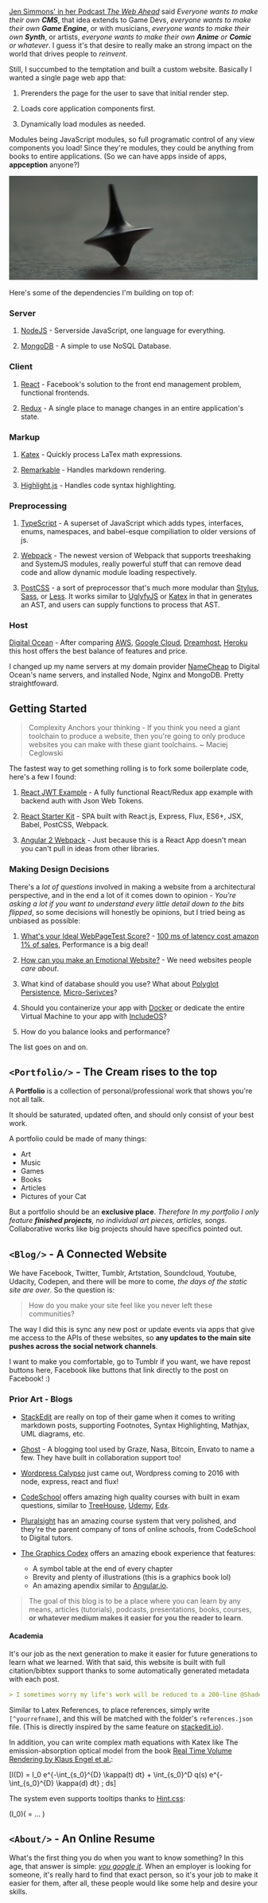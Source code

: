 [Jen Simmons' in her Podcast *The Web Ahead*](http://thewebahead.net/) said *Everyone wants to make their own **CMS***, that idea extends to Game Devs, *everyone wants to make their own **Game Engine***, or with musicians, *everyone wants to make their own **Synth***, or artists, *everyone wants to make their own **Anime** or **Comic** or whatever*. I guess it's that desire to really make an strong impact on the world that drives people to *reinvent*. 

Still, I succumbed to the temptation and built a custom website. Basically I wanted a single page web app that:

1. Prerenders the page for the user to save that initial render step.

2. Loads core application components first.

3. Dynamically load modules as needed.

Modules being JavaScript modules, so full programatic control of any view components you load! Since they're modules, they could be anything from books to entire applications. (So we can have apps inside of apps, **appception** anyone?)

![Inception Gif](assets/appception.gif)


Here's some of the dependencies I'm building on top of:

### Server

1. [NodeJS](https://nodejs.org/) - Serverside JavaScript, one language for everything.

2. [MongoDB](http://mongodb.org/) - A simple to use NoSQL Database.

### Client

1. [React](https://facebook.github.io/react/) - Facebook's solution to the front end management problem, functional frontends.

2. [Redux](http://redux.js.org) - A single place to manage changes in an entire application's state. 

### Markup

1. [Katex](https://khan.github.io/KaTeX/) - Quickly process LaTex math expressions.

2. [Remarkable](https://github.com/jonschlinkert/remarkable) - Handles markdown rendering.

3. [Highlight.js](https://highlightjs.org/) - Handles code syntax highlighting.

### Preprocessing

1. [TypeScript](https://typescriptlang.org) - A superset of JavaScript which adds types, interfaces, enums, namespaces, and babel-esque compiliation to older versions of js.

2. [Webpack](https://webpack.github.io/) - The newest version of Webpack that supports treeshaking and SystemJS modules, really powerful stuff that can remove dead code and allow dynamic module loading respectively. 

3. [PostCSS](https://github.com/postcss/postcss) - a sort of preprocessor that's much more modular than [Stylus](http://stylus-lang.com/), [Sass](http://sass-lang.com/), or [Less](http://lesscss.org/). It works similar to [UglyfyJS](http://lisperator.net/uglifyjs/) or [Katex](https://khan.github.io/KaTeX/) in that in generates an AST, and users can supply functions to process that AST.

### Host

[Digital Ocean](https://www.digitalocean.com/) - After comparing [AWS](http://aws.amazon.com), [Google Cloud](https://cloud.google.com/), [Dreamhost](https://www.dreamhost.com/), [Heroku](https://www.heroku.com/) this host offers the best balance of features and price.

I changed up my name servers at my domain provider [NameCheap](https://www.namecheap.com) to Digital Ocean's name servers, and installed Node, Nginx and MongoDB. Pretty straightfoward.

## Getting Started

> Complexity Anchors your thinking - If you think you need a giant toolchain to produce a website, then you're going to only produce websites you can make with these giant toolchains. ~ Maciej Ceglowski

The fastest way to get something rolling is to fork some boilerplate code, here's a few I found:

1. [React JWT Example](https://github.com/joshgeller/react-redux-jwt-auth-example) - A fully functional React/Redux app example with backend auth with Json Web Tokens.

2. [React Starter Kit](https://github.com/kriasoft/react-starter-kit) - SPA built with React.js, Express, Flux, ES6+, JSX, Babel, PostCSS, Webpack.

3. [Angular 2 Webpack](https://github.com/AngularClass/angular2-webpack-starter) - Just because this is a React App doesn't mean you can't pull in ideas from other libraries.

### Making Design Decisions

There's a *lot of questions* involved in making a website from a architectural perspective, and in the end a lot of it comes down to opinion - *You're asking a lot if you want to understand every little detail down to the bits flipped*, so some decisions will honestly be opinions, but I tried being as unbiased as possible:

1. [What's your Ideal WebPageTest Score?](https://sites.google.com/a/webpagetest.org/docs/using-webpagetest/quick-start-quide) - [100 ms of latency cost amazon 1% of sales](http://blog.gigaspaces.com/amazon-found-every-100ms-of-latency-cost-them-1-in-sales/), Performance is a big deal!

2. [How can you make an Emotional Website?](blog.teamtreehouse.com/emotional-interface-design-the-gateway-to-passionate-users) - We need websites people *care about*.

3. What kind of database should you use? What about [Polyglot Persistence](http://www.jamesserra.com/archive/2015/07/what-is-polyglot-persistence/), [Micro-Serivces](http://www.martinfowler.com/microservices/)?

4. Should you containerize your app with [Docker](http://docker.com/) or dedicate the entire Virtual Machine to your app with [IncludeOS](http://www.includeos.org/)? 

5. How do you balance looks and performance?

The list goes on and on. 

## `<Portfolio/>` - The Cream rises to the top

A **Portfolio** is a collection of personal/professional work that shows you're not all talk.

It should be saturated, updated often, and should only consist of your best work.

A portfolio could be made of many things:

 - Art
 - Music
 - Games
 - Books
 - Articles
 - Pictures of your Cat

But a portfolio should be an **exclusive place**. *Therefore In my portfolio I only feature **finished projects**, no individual art pieces, articles, songs*. Collaborative works like big projects should have specifics pointed out.

## `<Blog/>` - A Connected Website

We have Facebook, Twitter, Tumblr, Artstation, Soundcloud, Youtube, Udacity, Codepen, and there will be more to come, *the days of the static site are over*. So the question is:

> How do you make your site feel like you never left these communities?

The way I did this is sync any new post or update events via apps that give me access to the APIs of these websites, so **any updates to the main site pushes across the social network channels**.

I want to make you comfortable, go to Tumblr if you want, we have repost buttons here, Facebook like buttons that link directly to the post on Facebook! :)

### Prior Art - Blogs

 * [StackEdit](https://github.com/benweet/stackedit) are really on top of their game when it comes to writing markdown posts, supporting Footnotes, Syntax Highlighting, Mathjax, UML diagrams, etc.

 * [Ghost](https://github.com/TryGhost/Ghost) - A blogging tool used by Graze, Nasa, Bitcoin, Envato to name a few. They have built in collaboration support too!

 * [Wordpress Calypso](https://github.com/Automattic/wp-calypso) just came out, Wordpress coming to 2016 with node, express, react and flux!

 * [CodeSchool](https://www.codeschool.com/courses/shaping-up-with-angular-js) offers amazing high quality courses with built in exam questions, similar to [TreeHouse](https://teamtreehouse.com/), [Udemy](http://udemy.com/), [Edx](https://www.edx.org/).
 
 * [Pluralsight](https://www.pluralsight.com) has an amazing course system that very polished, and they're the parent company of tons of online schools, from CodeSchool to Digital tutors.
 
 * [The Graphics Codex](http://graphicscodex.com/) offers an amazing ebook experience that features:
 	* A symbol table at the end of every chapter
	* Brevity and plenty of illustrations (this is a graphics book lol)
	* An amazing apendix similar to [Angular.io](https://angular.io/docs/ts/latest/quickstart.html#!#appendices).

> The goal of this blog is to be a place where you can learn by any means, articles (tutorials), podcasts, presentations, books, courses, **or whatever medium makes it easier for you the reader to learn**.

#### Academia

It's our job as the next generation to make it easier for future generations to learn what we learned. With that said, this website is built with full citation/bibtex support thanks to some automatically generated metadata with each post.

```markdown
> I sometimes worry my life's work will be reduced to a 200-line @Shadertoy submission.[^timsweeny]
```

Similar to Latex References, to place references, simply write `[^yourrefname]`, and this will be matched with the folder's `references.json` file. (This is directly inspired by the same feature on [stackedit.io](https://stackedit.io)).

In addition, you can write complex math equations with Katex like The emission-absorption optical model from the book [Real Time Volume Rendering by Klaus Engel et al.](http://www.real-time-volume-graphics.org/):

\[I(D) = I_0 e^{-\int_{s_0}^{D} \kappa(t) dt} + \int_{s_0}^D q(s) e^{-\int_{s_0}^{D} \kappa(d) dt} \; ds\]

The system even supports tooltips thanks to [Hint.css]():

<span class="hint--bottom-right" aria-label="The Integral from the light source to the camera at distance D">\(I_0\)</span>\( = ... \)

## `<About/>` - An Online Resume

What's the first thing you do when you want to know something? In this age, that answer is simple: [*you google it*](http://lmgtfy.com/?q=lmgtfy). When an employer is looking for someone, it's really hard to find that exact person, so it's your job to make it easier for them, after all, these people would like some help and desire your skills.
